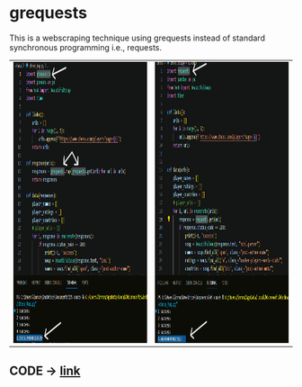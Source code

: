 # grequests
This is a webscraping technique using grequests instead of standard synchronous programming i.e., requests.

<table>
  <tr>
    <td><img src="https://github.com/Imranian/grequests/blob/2dbd048b2e9e38d4e6ad5ba7c84d6bd8582fc185/grequests.png" width="500" height="500"></td>
    <td><img src="https://github.com/Imranian/grequests/blob/2dbd048b2e9e38d4e6ad5ba7c84d6bd8582fc185/requests.png" width="500" height="500"></td>
  </tr>
</table>

## CODE -> [link](https://github.com/Imranian/grequests/blob/2dbd048b2e9e38d4e6ad5ba7c84d6bd8582fc185/chess_top.py)
